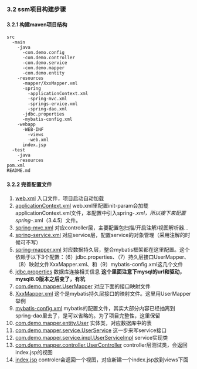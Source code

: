 ### 3.2 ssm项目构建步骤

#### 3.2.1 构建maven项目结构
```
src
  -main
    -java
      -com.demo.config
      -com.demo.controller
      -com.demo.service
      -com.demo.mapper
      -com.demo.entity
    -resources
      -mapper/XxxMapper.xml
      -spring
        -applicationContext.xml
        -spring-mvc.xml
        -springs-ervice.xml
        -spring-dao.xml
      -jdbc.properties
      -mybatis-config.xml
    -webapp
      -WEB-INF
        -views
        -web.xml
      index.jsp
  -test
    -java
    -resources
pom.xml
README.md
```
#### 3.2.2 完善配置文件
1. [web.xml](./doc/other/web.xml) 入口文件，项目启动自动加载
2. [applicationContext.xml](./doc/other/applicationContext.xml) web.xml里配置init-param会加载applicationContext.xml文件，本配置中引入spring-*.xml，所以接下来配置spring-*.xml（3.4.5）文件。
3. [spring-mvc.xml](./doc/other/spring-mvc.xml) 对应controller层，主要配置包扫描/开启注解/视图解析器...
4. [spring-service.xml](./doc/other/spring-service.xml) 对应service层，配置service的对象管理（采用注解的时候可不写）
5. [spring-mapper.xml](./doc/other/spring-mapper.xml) 对应数据持久层，整合mybatis框架都在这里配置。这个依赖于以下3个配置：（6）jdbc.properties、（7）持久层接口UserMapper、（8）映射文件XxxMapper.xml、和（9）mybatis-config.xml这几个文件
6. [jdbc.properties](./doc/other/jdbc.properties) 数据库连接相关信息 **这个里面注意下mysql的url和驱动，mysql8.0版本之后变了，有坑**
7. [com.demo.mapper.UserMapper](./doc/other/UserMapper.java) 对应下面的接口映射文件
8. [XxxMapper.xml](./doc/other/UserMapper.xml) 这个是mybatis持久层接口的映射文件。这里用UserMapper举例
9. [mybatis-config.xml](./doc/other/mybatis-config.xml) mybatis的配置文件，其实大部分内容已经抽离到spring-dao里去了，是可以省略的。为了项目完整性，这里保留
10. [com.demo.mapper.entity.User](./doc/other/User.java) 实体类，对应数据库中的表
11. [com.demo.mapper.service.UserService](./doc/other/UserService.java) 这一步来写service接口
12. [com.demo.mapper.service.impl.UserServiceImpl](./doc/other/UserServiceImpl.java) service实现类
13. [com.demo.mapper.controller.UserController](./doc/other/UserController.java) controller层测试类，会返回index.jsp的视图
14. [index.jsp](./doc/other/index.jsp) controler会返回一个视图，对应新建一个index.jsp放到views下面